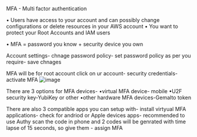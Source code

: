 MFA - Multi factor authentication

• Users have access to your account and can possibly change configurations or delete resources in your AWS account
• You want to protect your Root Accounts and IAM users

• MFA = password you know + security device you own

Account settings- chnage password policy-
set password policy as per you require- save chnages

MFA will be for root account
click on ur account- security credentials- activate MFA
![image](https://user-images.githubusercontent.com/107784718/212045461-07bb3f0c-4894-4d03-8925-6ebe6f842aae.png)

There are 3 options for MFA devices-
•virtual MFA device- mobile
•U2F security key-YubiKey or other
•other hardware MFA devices-Gemalto token


There are also 3 compatible apps you can setup with- install virtyual MFA applications- check for andriod or Apple devices apps- recommended to use Authy
scan the code in phone and 2 codes will be genrated with time lapse of 15 seconds, so give them - assign MFA
